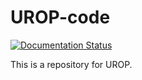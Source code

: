 # UROP-code

[![Documentation Status](https://readthedocs.org/projects/urop-code/badge/?version=latest)](https://urop-code.readthedocs.io/?badge=latest)

This is a repository for UROP.

